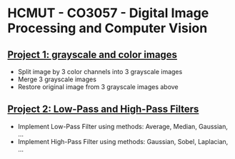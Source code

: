 # HCMUT - CO3057 - Digital Image Processing and Computer Vision


## [Project 1: grayscale and color images](project/project1.ipynb)

- Split image by 3 color channels into 3 grayscale images
- Merge 3 grayscale images
- Restore original image from 3 grayscale images above


## [Project 2: Low-Pass and High-Pass Filters](project/project2.ipynb)

- Implement Low-Pass Filter using methods: Average, Median, Gaussian, ...
- Implement High-Pass Filter using methods: Gaussian, Sobel, Laplacian, ...
